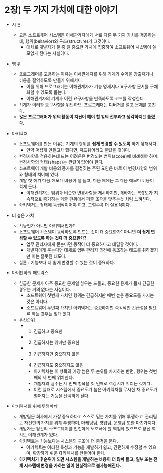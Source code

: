 # 2장) 두 가지 가치에 대한 이야기
- 서 론
  - 모든 소프트웨어 시스템은 이해관계자에게 서로 다른 두 가지 가치를 제공하는데, 행위(behavior)와 구조(structure)가 그것이다.
    - 대체로 개발자가 둘 중 덜 중요한 가치에 집중하여 소프트웨어 시스템이 쓸모없게 된다는 사실이다.
    
- 행 위
  - 프로그래머를 고용하는 이유는 이해관계자를 위해 기계가 수익을 창출하거나 비용을 절약하도록 만들기 위해서다.
    - 이를 위해 프로그래머는 이해관계자가 기능 명세서나 요구사항 문서를 구체화할 수 있도록 돕는다.
    - 이해관계자의 기계가 이런 요구사항을 만족하도록 코드를 작성한다.
  - 기계가 이러한 요구사항을 위반하면, 프로그래머는 디버거를 열고 문제를 고친다.
  - **많은 프로그래머가 위의 활동이 자신이 해야 할 일의 전부라고 생각하지만 틀렸다.**
  
- 아키텍처
  - 소프트웨어를 만든 이유는 기계의 행위를 **쉽게 변경할 수 있도록** 하기 위해서다.
    - 만약 어렵게 만들고자 했다면, 하드웨어라고 불렀을 것이다.
  - 변경사항을 적용하는데 드는 어려움은 변경되는 범위(scope)에 비례해야 하며, 변경사항의 형태(shape)는 관련이 없어야 한다.
  - 소프트웨어 개발 비용의 증가를 결정짓는 주된 요인은 바로 이 변경사항의 범위와 형태의 차이에 있다.
  - 개발 첫 해가 다음 해보다 비용이 덜 들고, 다음 해에는 그 다음 해보다 비용이 적게 든다.
    - 이해관계자는 범위가 비슷한 변경사항을 제시하지만, 개바자는 복잡도가 지속적으로 증가하는 퍼즐 판위에서 퍼즐 조각을 맞추는것 처럼 느껴진다.
  - 아키텍처는 형태에 독립적이어야 하고, 그럴수록 더 실용적이다.
  
- 더 높은 가치
  - 기능인가 아니면 아키텍처인가?
  - 소프트웨어 시스템이 동작하도록 만드는 것이 더 중요한가? 아니면 **더 쉽게 변경할 수 있도록 하는 것이 더 중요한가?**
    - 업무 관리자에게 묻는다면 동작이 더 중요하다고 대답할 것이다.
    - 개발자에게 묻는다면 대체로 업무 관리자 의견에 동조하는 태도를 취하겠지만 이는 잘못된 태도다.
  - 결론 : 기능보다 더 쉽게 변경할 수 있는 것이 중요하다.
  
- 아이젠하워 매트릭스
  - 긴급한 문제가 아주 중요한 문제일 경우는 드물고, 중요한 문제가 몹시 긴급한 경우는 거의 없다는 사실이다.
    - 소프트웨어 첫번째 가치인 행위는 긴급하지만 매번 높은 중요도를 가지는 것은 아니다.
    - 소프트웨어 두번째 가치인 아키텍처는 중요하지만 즉각적인 긴급성을 필요로 하는 경우는 절대 없다.
  - 우선순위
    - 1) 긴급하고 중요한
    - 2) 긴급하지는 않지만 중요한
    - 3) 긴급하지만 중요하지 않은
    - 4) 긴급하지도 중요하지도 않은
      - 아키텍처는 이 항목의 가장 높은 두 순위를 차지하는 반면, 행위는 첫번째와 세 번째 위치한다.
      - 개발자의 실수는 세 번째 항목을 첫 번째로 격상시켜 버리는 것이다.
      - 이런 실패로 시스템에서 중요도가 높은 아키텍처를 무시한 채 중요도가 떨어지는 기능을 선택하게 된다.
      
- 아키텍처를 위해 투쟁하라
  - 개발팀은 회사에서 가장 중요하다고 스스로 믿는 가치를 위해 투쟁하고, 관리팀도 자신만의 가치를 위해 투쟁하며, 마케팅팀, 영업팀, 운영팀 또한 마찬가지다.
  - 개발자는 당신의 소프트웨어를 안전하게 보호해야 할 책임이 있으므로 당신 역시도 이해관계가 있다.
  - 아키텍트는 기능보다는 시스템의 구조에 더 중점을 둔다.
    - 아키텍트는 이러한 특성과 기능을 개발하기 쉽고, 간편하게 수정할 수 있으며, 확장하기 쉬운 아키텍처를 만들어야 한다.
  - **아키텍처가 후순위가 되면 시스템을 개발하는 비용이 더 많이 들고, 일부 또는 전체 시스템에 변경을 가하는 일이 현실적으로 불가능해진다.**
